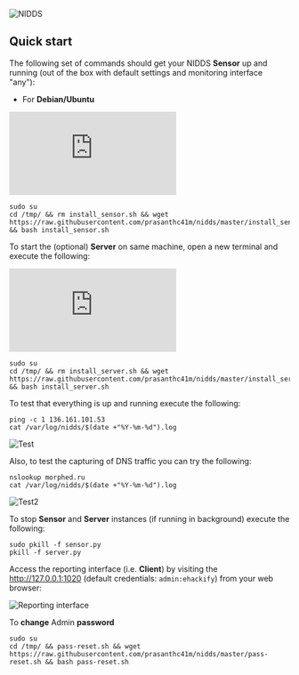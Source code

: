 ![NIDDS]()


## Quick start

The following set of commands should get your NIDDS **Sensor** up and running (out of the box with default settings and monitoring interface "any"):

- For **Debian/Ubuntu**

![Sensor]( https://raw.githubusercontent.com/prasanthc41m/nidds/master/install_sensor.sh 
)
```
sudo su
cd /tmp/ && rm install_sensor.sh && wget https://raw.githubusercontent.com/prasanthc41m/nidds/master/install_sensor.sh && bash install_sensor.sh
```


To start the (optional) **Server** on same machine, open a new terminal and execute the following:

![Server](  https://raw.githubusercontent.com/prasanthc41m/nidds/master/install_server.sh 
)
```
sudo su
cd /tmp/ && rm install_server.sh && wget https://raw.githubusercontent.com/prasanthc41m/nidds/master/install_server.sh && bash install_server.sh
```



To test that everything is up and running execute the following:

```
ping -c 1 136.161.101.53
cat /var/log/nidds/$(date +"%Y-%m-%d").log
```

![Test](https://raw.githubusercontent.com/prasanthc41m/nidds/master/images/Test1.png)

Also, to test the capturing of DNS traffic you can try the following:

```
nslookup morphed.ru
cat /var/log/nidds/$(date +"%Y-%m-%d").log
```

![Test2](https://raw.githubusercontent.com/prasanthc41m/nidds/master/images/Test2.png)

To stop **Sensor** and **Server** instances (if running in background) execute the following:

```
sudo pkill -f sensor.py
pkill -f server.py
```

Access the reporting interface (i.e. **Client**) by visiting the http://127.0.0.1:1020 (default credentials: `admin:ehackify`) from your web browser:

![Reporting interface]()

To **change** Admin **password**
```
sudo su
cd /tmp/ && pass-reset.sh && wget https://raw.githubusercontent.com/prasanthc41m/nidds/master/pass-reset.sh && bash pass-reset.sh
```
